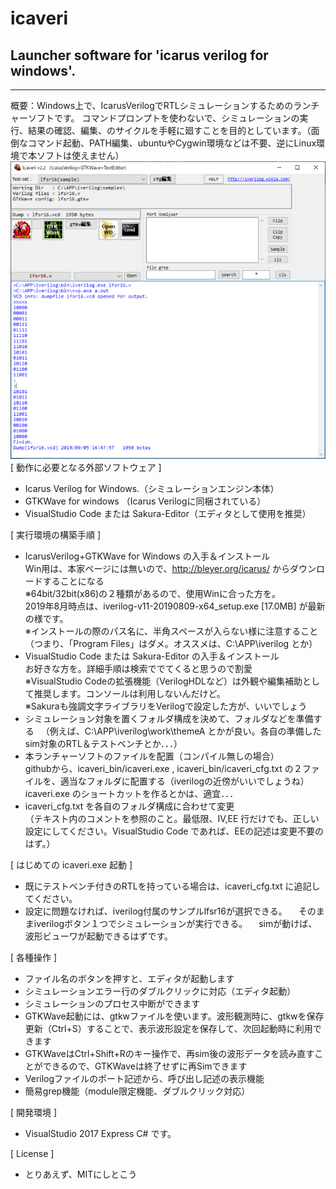 # icaveri
## Launcher software  for 'icarus verilog for windows'.
---
概要：Windows上で、IcarusVerilogでRTLシミュレーションするためのランチャーソフトです。
コマンドプロンプトを使わないで、シミュレーションの実行、結果の確認、編集、のサイクルを手軽に廻すことを目的としています。（面倒なコマンド起動、PATH編集、ubuntuやCygwin環境などは不要、逆にLinux環境で本ソフトは使えません）  
![app_image](https://github.com/Copper-m7/www/blob/master/image/icaveri.png)  
[ 動作に必要となる外部ソフトウェア ]
- Icarus Verilog for Windows.（シミュレーションエンジン本体）
- GTKWave for windows （Icarus Verilogに同梱されている）
- VisualStudio Code または Sakura-Editor（エディタとして使用を推奨）

[ 実行環境の構築手順 ]
- IcarusVerilog+GTKWave for Windows の入手＆インストール  
  Win用は、本家ページには無いので、http://bleyer.org/icarus/ からダウンロードすることになる  
  ※64bit/32bit(x86)の２種類があるので、使用Winに合った方を。  
  2019年8月時点は、iverilog-v11-20190809-x64_setup.exe [17.0MB] が最新の様です。  
  ※インストールの際のパス名に、半角スペースが入らない様に注意すること
  （つまり、「Program Files」はダメ。オススメは、C:\APP\iverilog とか）
- VisualStudio Code または Sakura-Editor の入手＆インストール  
  お好きな方を。詳細手順は検索ででてくると思うので割愛  
  ※VisualStudio Codeの拡張機能（VerilogHDLなど）は外観や編集補助として推奨します。コンソールは利用しないんだけど。  
  ※Sakuraも強調文字ライブラリをVerilogで設定した方が、いいでしょう
- シミュレーション対象を置くフォルダ構成を決めて、フォルダなどを準備する
　（例えば、C:\APP\iverilog\work\themeA とかが良い。各自の準備したsim対象のRTL＆テストベンチとか．．．）
- 本ランチャーソフトのファイルを配置（コンパイル無しの場合）  
  githubから、icaveri_bin/icaveri.exe , icaveri_bin/icaveri_cfg.txt
  の２ファイルを、適当なフォルダに配置する（iverilogの近傍がいいでしょうね） 
  icaveri.exe のショートカットを作るとかは、適宜．．．
- icaveri_cfg.txt を各自のフォルダ構成に合わせて変更  
  （テキスト内のコメントを参照のこと。最低限、IV,EE 行だけでも、正しい設定にしてください。VisualStudio Code であれば、EEの記述は変更不要のはず。）

[ はじめての icaveri.exe 起動 ]  
- 既にテストベンチ付きのRTLを持っている場合は、icaveri_cfg.txt に追記してください。
- 設定に問題なければ、iverilog付属のサンプルlfsr16が選択できる。
　そのままiverilogボタン１つでシミュレーションが実行できる。
　simが動けば、波形ビューワが起動できるはずです。

[ 各種操作 ]
- ファイル名のボタンを押すと、エディタが起動します
- シミュレーションエラー行のダブルクリックに対応（エディタ起動）
- シミュレーションのプロセス中断ができます
- GTKWave起動には、gtkwファイルを使います。波形観測時に、gtkwを保存更新（Ctrl+S）することで、表示波形設定を保存して、次回起動時に利用できます
- GTKWaveはCtrl+Shift+Rのキー操作で、再sim後の波形データを読み直すことができるので、GTKWaveは終了せずに再Simできます
- Verilogファイルのポート記述から、呼び出し記述の表示機能
- 簡易grep機能（module限定機能、ダブルクリック対応）  

[ 開発環境 ]
- VisualStudio 2017 Express C# です。  

[ License ]
- とりあえず、MITにしとこう  
